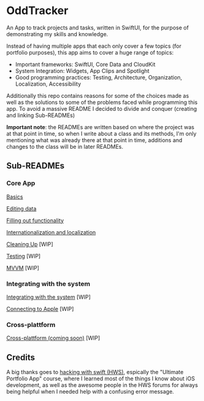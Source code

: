 # OddTracker

An App to track projects and tasks, written in SwiftUI, for the purpose of demonstrating my skills and knowledge.

Instead of having multiple apps that each only cover a few topics (for portfolio purposes), this app aims to cover a huge range of topics: 

- Important frameworks: SwiftUI, Core Data and CloudKit
- System Integration: Widgets, App Clips and Spotlight
- Good programming practices: Testing, Architecture, Organization, Localization, Accessibility

Additionally this repo contains reasons for some of the choices made as well as the solutions to some of the problems faced while programming this app. To avoid a massive README I decided to divide and conquer (creating and linking Sub-READMEs)

**Important note**: the READMEs are written based on where the project was at that point in time, so when I write about a class and its methods, I'm only mentioning what was already there at that point in time, additions and changes to the class will be in later READMEs.

## Sub-READMEs

### Core App

[Basics](Sub-READMEs/Basics.md)

[Editing data](Sub-READMEs/EditingData.md)

[Filling out functionality](Sub-READMEs/FillingFunctionality.md)

[Internationalization and localization](Sub-READMEs/Localization.md)

[Cleaning Up](Sub-READMEs/CleanUp.md) [WIP]

[Testing](Sub-READMEs/Testing.md) [WIP]

[MVVM](Sub-READMEs/MVVM.md) [WIP]

### Integrating with the system

[Integrating with the system](Sub-READMEs/SystemIntegration.md) [WIP]

[Connecting to Apple](Sub-READMEs/ConnectingToApple.md) [WIP]

### Cross-plattform

[Cross-plattform (coming soon)](Sub-READMEs/CrossPlattform.md) [WIP]

## Credits

A big thanks goes to [hacking with swift (HWS)](https://www.hackingwithswift.com/), espically the "Ultimate Portfolio App" course, where I learned most of the things I know about iOS development, as well as the awesome people in the HWS forums for always being helpful when I needed help with a confusing error message.